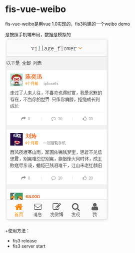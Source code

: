 # fis-vue-weibo
fis-vue-weibo是用vue 1.0实现的，fis3构建的一个weibo demo  

是按照手机端布局，数据是模拟的  
![index.png](https://github.com/super-summer/fis-vue-weibo/raw/master/index.png)

+使用方法：
+ fis3 release
+ fis3 server start 




